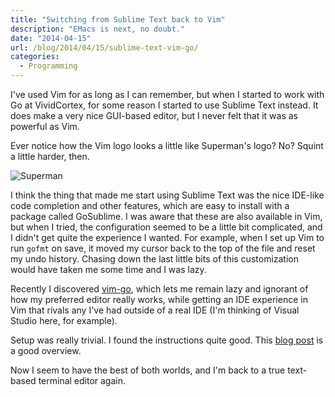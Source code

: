 ```yaml
---
title: "Switching from Sublime Text back to Vim"
description: "EMacs is next, no doubt."
date: "2014-04-15"
url: /blog/2014/04/15/sublime-text-vim-go/
categories:
  - Programming
---
```


I've used Vim for as long as I can remember, but when I started to work with Go
at VividCortex, for some reason I started to use Sublime Text instead. It does
make a very nice GUI-based editor, but I never felt that it was as powerful as
Vim.

Ever notice how the Vim logo looks a little like Superman's logo? No? Squint a
little harder, then.

![Superman](/media/2014/04/superman.jpg)

<!--more-->

I think the thing that made me start using Sublime Text was the nice IDE-like code completion and
other features, which are easy to install with a package called GoSublime. I was
aware that these are also available in Vim, but when I tried, the configuration
seemed to be a little bit complicated, and I didn't get quite the experience I
wanted. For example, when I set up Vim to run `gofmt` on save, it moved my
cursor back to the top of the file and reset my undo history. Chasing down the
last little bits of this customization would have taken me some time and I was
lazy.

Recently I discovered [vim-go](https://github.com/fatih/vim-go), which lets me remain lazy and ignorant of how
my preferred editor really works, while getting an IDE experience in Vim that
rivals any I've had outside of a real IDE (I'm thinking of Visual Studio here,
for example).

Setup was really trivial. I found the instructions quite good. This [blog
post](http://blog.gopheracademy.com/vimgo-development-environment) is a good overview.

Now I seem to have the best of both worlds, and I'm back to a true text-based
terminal editor again.


